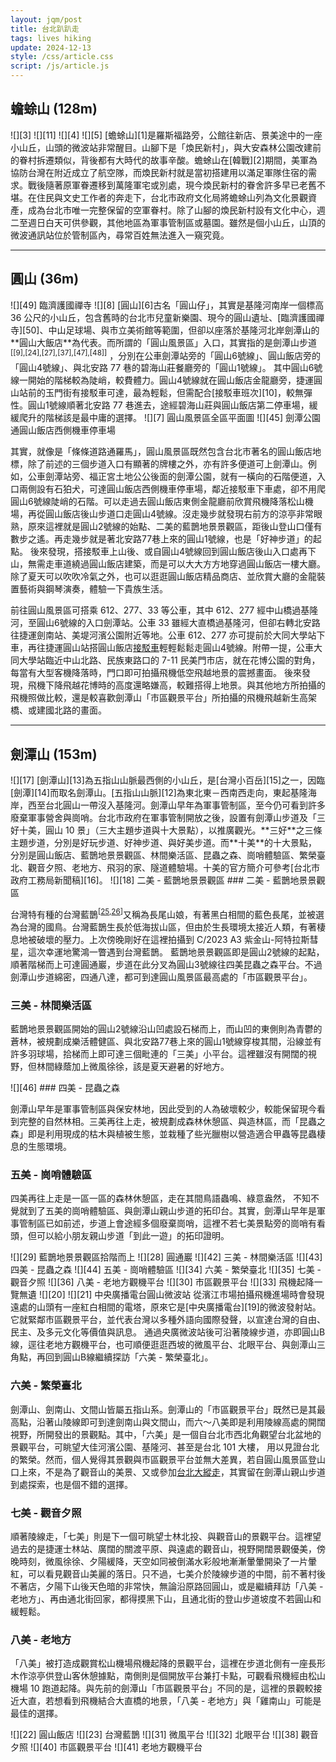 ```yaml
---
layout: jqm/post
title: 台北趴趴走
tags: lives hiking
update: 2024-12-13
style: /css/article.css
script: /js/article.js
---
```

## 蟾蜍山 (128m)

<span class="gallery float-left">
    ![][3]
    ![][11]
</span>
<span class="gallery float-right">
    ![][4]
    ![][5]
</span>
[蟾蜍山][1]是羅斯福路旁，公館往新店、景美途中的一座小山丘，山頭的微波站非常醒目。山腳下是「煥民新村」，與大安森林公園改建前的眷村拆遷類似，背後都有大時代的故事辛酸。蟾蜍山在[韓戰][2]期間，美軍為協防台灣在附近成立了航空隊，而煥民新村就是當初搭建用以滿足軍隊住宿的需求。戰後隨著原軍眷遷移到萬隆軍宅或別處，現今煥民新村的眷舍許多早已老舊不堪。在住民與文史工作者的奔走下，台北市政府文化局將蟾蜍山列為文化景觀資產，成為台北市唯一完整保留的空軍眷村。除了山腳的煥民新村設有文化中心，週二至週日白天可供參觀，其他地區為軍事管制區或墓園。雖然是個小山丘，山頂的微波通訊站位於管制區內，尋常百姓無法進入一窺究竟。

---

## 圓山 (36m)

<span class="gallery float-left">
    ![][49]
    臨濟護國禪寺
</span>
<span class="gallery float-right">
    ![][8]
</span>
[圓山][6]古名「圓山仔」，其實是基隆河南岸一個標高 36 公尺的小山丘，包含舊時的台北市兒童新樂園、現今的圓山遺址、[臨濟護國禪寺][50]、中山足球場、與市立美術館等範圍，但卻以座落於基隆河北岸劍潭山的**圓山大飯店**為代表。而所謂的「圓山風景區」入口，其實指的是劍潭山步道
<sup>[[9],[24],[27],[37],[47],[48]]</sup>
，分別在公車劍潭站旁的「圓山6號線」、圓山飯店旁的「圓山4號線」、與北安路 77 巷的碧海山莊餐廳旁的「圓山1號線」。
其中圓山6號線一開始的階梯較為陡峭，較費體力。圓山4號線就在圓山飯店金龍廳旁，捷運圓山站前的玉門街有接駁車可達，最為輕鬆，但需配合[接駁車班次][10]，較無彈性。圓山1號線順著北安路 77 巷進去，途經碧海山莊與圓山飯店第二停車場，緩緩爬升的階梯該是最中庸的選擇。

<span class="gallery" style="clear:left">
    ![][7]
    圓山風景區全區平面圖
    ![][45]
    劍潭公園通圓山飯店西側機車停車場
</span>

其實，就像是「條條道路通羅馬」，圓山風景區既然包含台北市著名的圓山飯店地標，除了前述的三個步道入口有顯著的牌樓之外，亦有許多便道可上劍潭山。例如，公車劍潭站旁、福正宮土地公公後面的劍潭公園，就有一橫向的石階便道，入口兩側設有石狛犬，可達圓山飯店西側機車停車場，鄰近接駁車下車處，卻不用爬圓山6號線陡峭的石階。可以走過去圓山飯店東側金龍廳前欣賞飛機降落松山機場，再從圓山飯店後山步道口走圓山4號線。沒走幾步就發現右前方的涼亭非常眼熟，原來這裡就是圓山2號線的始點、二美的藍鵲地景景觀區，距後山登山口僅有數步之遙。再走幾步就是著北安路77巷上來的圓山1號線，也是「好神步道」的起點。
後來發現，搭接駁車上山後、或自圓山4號線回到圓山飯店後山入口處再下山，無需走車道繞過圓山飯店建築，而是可以大大方方地穿過圓山飯店一樓大廳。除了夏天可以吹吹冷氣之外，也可以逛逛圓山飯店精品商店、並欣賞大廳的金龍裝置藝術與鋼琴演奏，體驗一下貴族生活。

前往圓山風景區可搭乘 612、277、33 等公車，其中 612、277 經中山橋過基隆河，至圓山6號線的入口劍潭站。公車 33 雖經大直橋過基隆河，但卻右轉北安路往捷運劍南站、美堤河濱公園附近等地。公車 612、277 亦可提前於大同大學站下車，再往捷運圓山站搭圓山飯店[接駁車][10]輕輕鬆鬆走圓山4號線。附帶一提，公車大同大學站臨近中山北路、民族東路口的 7-11 民美門市店，就在花博公園的對角，每當有大型客機降落時，門口即可拍攝飛機低空飛越地景的震撼畫面。
後來發現，飛機下降飛越花博時的高度還略嫌高，較難搭得上地景。與其他地方所拍攝的飛機照做比較，還是較喜歡劍潭山「市區觀景平台」所拍攝的飛機飛越新生高架橋、或建國北路的畫面。

---

## 劍潭山 (153m)

<span class="gallery float-left">
    ![][17]
</span>
[劍潭山][13]為五指山山脈最西側的小山丘，是[台灣小百岳][15]之一，因臨[劍潭][14]而取名劍潭山。[五指山山脈][12]為東北東－西南西走向，東起基隆海岸，西至台北圓山一帶沒入基隆河。劍潭山早年為軍事管制區，至今仍可看到許多廢棄軍事營舍與崗哨。台北市政府在軍事管制開放之後，設置有劍潭山步道及「三好十美，圓山 10 景」（三大主題步道與十大景點），以推廣觀光。**三好**之三條主題步道，分別是好玩步道、好神步道、與好美步道。而**十美**的十大景點，分別是圓山飯店、藍鵲地景景觀區、林間樂活區、昆蟲之森、崗哨體驗區、繁榮臺北、觀音夕照、老地方、飛羽的家、隧道體驗場。十美的官方簡介可參考[台北市政府工務局新聞稿][16]。

<span class="gallery float-left" style="clear:left">
    ![][18]
    二美 - 藍鵲地景景觀區
</span>
### 二美 - 藍鵲地景景觀區

台灣特有種的台灣藍鵲<sup>[[25],[26]]</sup>又稱為長尾山娘，有著黑白相間的藍色長尾，並被選為台灣的國鳥。台灣藍鵲生長於低海拔山區，但由於生長環境太接近人類，有著棲息地被破壞的壓力。上次傍晚剛好在這裡拍攝到 C/2023 A3 紫金山-阿特拉斯彗星，這次幸運地驚鴻一瞥遇到台灣藍鵲。
藍鵲地景景觀區即是圓山2號線的起點，順著階梯而上可達圓通巖，步道在此分叉為圓山3號線往四美昆蟲之森平台。不過劍潭山步道綿密，四通八達，都可到達圓山風景區最高處的「市區觀景平台」。

### 三美 - 林間樂活區

藍鵲地景景觀區開始的圓山2號線沿山凹處設石梯而上，而山凹的東側則為青鬱的蒼林，被規劃成樂活體健區、與北安路77巷上來的圓山1號線穿梭其間，沿線並有許多羽球場，拾梯而上即可達三個毗連的「三美」小平台。這裡雖沒有開闊的視野，但林間綠蔭加上微風徐徐，該是夏天避暑的好地方。

<span class="gallery float-right">
    ![][46]
</span>
### 四美 - 昆蟲之森

劍潭山早年是軍事管制區與保安林地，因此受到的人為破壞較少，較能保留現今看到完整的自然林相。三美再往上走，被規劃成森林休憩區、與造林區，而「昆蟲之森」即是利用現成的枯木與植被生態，並栽種了些光臘樹以營造適合甲蟲等昆蟲棲息的生態環境。

### 五美 - 崗哨體驗區

四美再往上走是一區一區的森林休憩區，走在其間鳥語蟲鳴、綠意盎然，
不知不覺就到了五美的崗哨體驗區、與劍潭山親山步道的拓印台。其實，劍潭山早年是軍事管制區已如前述，步道上會途經多個廢棄崗哨，這裡不若七美景點旁的崗哨有看頭，但可以給小朋友親山步道「到此一遊」的拓印證明。

<span class="gallery" style="clear: both">
    ![][29]
    藍鵲地景景觀區拾階而上
    ![][28]
    圓通巖
    ![][42]
    三美 - 林間樂活區
    ![][43]
    四美 - 昆蟲之森
    ![][44]
    五美 - 崗哨體驗區
    ![][34]
    六美 - 繁榮臺北
    ![][35]
    七美 - 觀音夕照
    ![][36]
    八美 - 老地方觀機平台
    ![][30]
    市區觀景平台
    ![][33]
    飛機起降一覽無遺
</span>

<span class="gallery float-right" style="clear:right">
    ![][20]
    ![][21]
    中央廣播電台圓山微波站
</span>
從濱江市場拍攝飛機進場時會發現遠處的山頭有一座紅白相間的電塔，原來它是[中央廣播電台][19]的微波發射站。它就緊鄰市區觀景平台，並代表台灣以多種外語向國際發聲，以宣達台灣的自由、民主、及多元文化等價值與訊息。
通過央廣微波站後可沿著陵線步道，亦即圓山B線，逕往老地方觀機平台，也可順便逛逛西坡的微風平台、北眼平台、與劍潭山三角點，再回到圓山B線繼續探訪「六美 - 繁榮臺北」。

### 六美 - 繁榮臺北

劍潭山、劍南山、文間山皆屬五指山系。劍潭山的「市區觀景平台」既然已是其最高點，沿著山陵線即可到達劍南山與文間山，而六～八美即是利用陵線高處的開闊視野，所開發出的景觀點。其中，「六美」是一個自台北市西北角觀望台北盆地的景觀平台，可眺望大佳河濱公園、基隆河、甚至是台北 101 大樓， 用以見證台北的繁榮。然而，個人覺得其景觀與市區觀景平台並無大差異，若自圓山風景區登山口上來，不是為了觀音山的美景、又或參加[台北大縱走][39]，其實留在劍潭山親山步道到處探索，也是個不錯的選擇。

### 七美 - 觀音夕照

順著陵線走，「七美」則是下一個可眺望士林北投、與觀音山的景觀平台。這裡望過去的是捷運士林站、廣闊的關渡平原、與遠處的觀音山，視野開闊景觀優美，傍晚時刻，微風徐徐、夕陽緩降，天空如同被倒滿水彩般地漸漸暈暈開染了一片暈紅，可以看見觀音山美麗的落日。只不過，七美介於陵線步道的中間，前不著村後不著店，夕陽下山後天色暗的非常快，無論沿原路回圓山，或是繼續拜訪「八美 - 老地方」、再由通北街回家，都得摸黑下山，且通北街的登山步道坡度不若圓山和緩輕鬆。

### 八美 - 老地方

「八美」被打造成觀賞松山機場飛機起降的景觀平台，這裡在步道北側有一座長形木作涼亭供登山客休憩據點，南側則是個開放平台兼打卡點，可觀看飛機經由松山機場 10 跑道起降。與先前的劍潭山「市區觀景平台」不同的是，這裡的景觀較接近大直，若想看到飛機結合大直橋的地景，「八美 - 老地方」與「雞南山」可能是最佳的選擇。

<span class="gallery" style="clear: both">
    ![][22]
    圓山飯店
    ![][23]
    台灣藍鵲
    ![][31]
    微風平台
    ![][32]
    北眼平台
    ![][38]
    觀音夕照
    ![][40]
    市區觀景平台
    ![][41]
    老地方觀機平台
</span>

[1]: https://zh.wikipedia.org/zh-tw/蟾蜍山 "維基百科 - 蟾蜍山"
[2]: https://zh.wikipedia.org/zh-tw/朝鲜战争 "維基百科 - 韓戰"
[3]: https://lh3.googleusercontent.com/pw/AP1GczN-7dmSgVhzIiaWxzs3j-yX8J4GwZihJ4-jBvzDLsbEsPHwvhugoWNL9y2d6cNR5MXdRmUrG9gmQh9Ah4Q5AjN5OdcTyICSbnoHzp-XyWXVkhwbf37hHNuqniZmrcb9Q5T9NCwNyCrjbOxU94Ny1YZA=w1389-h893-s-no-gm "蟾蜍山微波站"
[4]: https://media.githubusercontent.com/media/ttzeng/ttzeng.github.io/master/doc/assets/{{page.date|date:"%Y%m%d"}}/煥民新村介紹.jpg
[5]: https://media.githubusercontent.com/media/ttzeng/ttzeng.github.io/master/doc/assets/{{page.date|date:"%Y%m%d"}}/煥民新村開放參觀時間.jpg
[11]: https://lh3.googleusercontent.com/pw/AP1GczN3-UFhfKsmuEspMNlhq_Ag5kLIWre120yA1zBjxcE4m1Y6WrJ2xTLWxWUi8rm7YTMBX-JxHXFHDloo1C2LnkIuYEO97Y6MghCa0zQQDyA_ks_sYVz54mKQNLanWoAufzoJOu5BoawP_aP_DFILu9Kc=w1389-h893-s-no-gm "煥民新村"

[6]: https://zh.wikipedia.org/zh-tw/%E5%9C%93%E5%B1%B1 "維基百科 - 圓山"
[7]: https://media.githubusercontent.com/media/ttzeng/ttzeng.github.io/master/doc/assets/{{page.date|date:"%Y%m%d"}}/圓山風景區全區平面圖.jpg
[8]: https://media.githubusercontent.com/media/ttzeng/ttzeng.github.io/master/doc/assets/{{page.date|date:"%Y%m%d"}}/圓山風景區路線圖.jpg
[9]: https://www.walkerland.com.tw/article/view/279034 "小百岳劍潭山親山步道"
[10]: https://www.taog.org.tw/upload/year_list/12_接駁車時刻表及乘車位置.pdf "圓山飯店接駁車時刻表"

[12]: https://zh.wikipedia.org/wiki/五指山山脈 "維基百科 - 五指山山脈"
[13]: https://zh.wikipedia.org/wiki/劍潭山 "維基百科 - 劍潭山"
[14]: https://zh.wikipedia.org/wiki/劍潭 "維基百科 - 劍潭"
[15]: https://zh.wikipedia.org/wiki/台灣小百岳列表 "維基百科 - 台灣小百岳"
[16]: https://www.geo.gov.taipei/News_Content.aspx?n=23285747C0511EC4&sms=72544237BBE4C5F6&s=50A039F56797A343 "「三好十美，圓山10景」享受繁華寧靜之美，探索臺北發展史"
[17]: https://media.githubusercontent.com/media/ttzeng/ttzeng.github.io/master/doc/assets/{{page.date|date:"%Y%m%d"}}/劍潭山三角點.jpg
[18]: https://media.githubusercontent.com/media/ttzeng/ttzeng.github.io/master/doc/assets/{{page.date|date:"%Y%m%d"}}/圓山十美-藍鵲地景景觀區.jpg
[19]: https://zh.wikipedia.org/zh-tw/中央廣播電臺 "維基百科 - 中央廣播電臺"
[20]: https://media.githubusercontent.com/media/ttzeng/ttzeng.github.io/master/doc/assets/{{page.date|date:"%Y%m%d"}}/中央廣播電台介紹板.jpg
[21]: https://lh3.googleusercontent.com/pw/AP1GczNa1lqyfnxGcYmW3UntmKfGG7nn7_PV1lD-BR6FL06FVAu6RiC2j_Iv63_nRvQdanf-cxn5WRUdUOKs7DG6ilTMuVrQVFufAX1j9XjW--mjGaC2ita1wDvunf-A3KazjzD3Y_b7yiY-tfdxw6c_KWrN=w630-h893-s-no-gm "中央廣播電台圓山微波站"
[22]: https://lh3.googleusercontent.com/pw/AP1GczNzvJ-8ah2DBn7mYFFrYIR7zy5gnPQV6V6zjii2Qj5qCiT2HH3Zded0m2s-YDrQ14ft-lfb-DS57Xz_JVDBfh2QiHLPLrLomvc0TdMb-PV6YxWAuM2_JnI9O0dzNqI9w9T6Rl4DJDQaXoVrvNxq9DwX=w1581-h890-s-no-gm "圓山飯店"
[23]: https://lh3.googleusercontent.com/pw/AP1GczN7D-JheXEWv44vuAldX1mmp6pUzrKQz7dIX-JdVdydoawThmg7cqRG_YEY38r2dlhVmQZZFMv2-YpnCj53QVCFAFzFQ00K6Bnb6XloS6Yo84AWbZXLxf-aII_oYubTwmUZeEiM2qddCdzS0uo_BMOz=w1586-h893-s-no-gm "藍鵲"
[24]: https://hiking.biji.co/index.php?q=news&act=info&id=23428 "圓山十美-太原五百完人塚-圓山水神社健行筆記"
[25]: https://zh.wikipedia.org/zh-tw/台灣藍鵲 "維基百科 - 台灣藍鵲"
[26]: https://teia.tw/archives/natural_valley_star/ab2015-09-04 "認識台灣藍鵲"
[27]: https://www.travel.taipei/zh-tw/news/details/28058 "登高望遠好去處 一起向劍潭山步道出發吧！"
[28]: https://media.githubusercontent.com/media/ttzeng/ttzeng.github.io/master/doc/assets/{{page.date|date:"%Y%m%d"}}/圓山-圓通巖.jpg
[29]: https://media.githubusercontent.com/media/ttzeng/ttzeng.github.io/master/doc/assets/{{page.date|date:"%Y%m%d"}}/劍潭山-藍鵲地景景觀區拾階而上.jpg
[30]: https://media.githubusercontent.com/media/ttzeng/ttzeng.github.io/master/doc/assets/{{page.date|date:"%Y%m%d"}}/劍潭山-市區觀景平台.jpg
[31]: https://lh3.googleusercontent.com/pw/AP1GczMZ0hDhq3qiotjBkr3m7rKhWsB6BlQR2g3oHaJrwdNZMSBVWtbLDizEHLGV1ANzkLy9yRO81-K5aHejchWZAg_QbJa4GnGzK3PvJAjAQrl70eS1731YGQ2CcfOhojGv3JNPoyWo4T1ljY1IackC6SVK=w1586-h893-s-no-gm "微風平台"
[32]: https://lh3.googleusercontent.com/pw/AP1GczPBHU0QcGk0F1ESMUBx7VzjIOZ2jkBiLNRWcX8qeOdDuyWrUwx17LTRGUvuXAGSvzIpwKNKA-q_Xd4Cw53bqgJYwLH7uwhS9NfrX1K0d-KKAFE16HqbbDpm-BCfvV35BSEP0mgFa_bW4bRetq5UpYGt=w1576-h893-s-no-gm "北眼平台"
[33]: https://lh3.googleusercontent.com/pw/AP1GczNVAzZkCyFP1_oQAk4wI-Nd_pDA6AwUODfIui-kQd9E1PMZ2gWAa90cadj9z6twHoHGv7zofD-W_DGyYGTx_uI_KBbnPlj9lYqACzEzpFXQ3_ybOq3AsNSOKeOtM9oKpd1o1fb6zQ41N7tpCfqOPMct=w1586-h893-s-no-gm "立榮航空AT72進場"
[34]: https://media.githubusercontent.com/media/ttzeng/ttzeng.github.io/master/doc/assets/{{page.date|date:"%Y%m%d"}}/六美-繁榮台北實景.jpg
[35]: https://media.githubusercontent.com/media/ttzeng/ttzeng.github.io/master/doc/assets/{{page.date|date:"%Y%m%d"}}/七美-觀音夕照旁實景.jpg
[36]: https://media.githubusercontent.com/media/ttzeng/ttzeng.github.io/master/doc/assets/{{page.date|date:"%Y%m%d"}}/八美-老地方眺望松山機場.jpg
[37]: https://hiking.biji.co/index.php?q=review&act=info&review_id=21504 "探索圓山十美＠劍潭山親山步道"
[38]: https://lh3.googleusercontent.com/pw/AP1GczMc4tBxmQ7olKVKpO986FKSqs_0vI2EBPSFG13O4RG9tU5azzR3NVmnQBwHauxQrcIJeUfMPo4JC523Xcp2YZuUd-xAK8lfZu840H4o5ew9e7Tm_xAgjWGCuYVE3yIJQLXIM3ixF3z5Bb6oKseIDWcg=w1591-h895-s-no-gm "七美 - 觀音夕照"
[39]: https://taipeigrandtrail.gov.taipei/ "台北大縱走"
[40]: https://lh3.googleusercontent.com/pw/AP1GczOp_KWwbwEdRlkK8ZTmaoiKu0bzAvjXjgxgPiv2xSJgz-N-1SI6tbXWPPwM_BwI34svLIcI-iftiSQ9D2jpZbzf1wSFxt9Lr5gMt3VhzrEi5rKM3cFbe-hRb5pc4aMKHg1XjKJtb9tCyuzLrm-ex3OM=w1591-h895-s-no-gm "市區觀景平台巧遇黑鷹直升機"
[41]: https://lh3.googleusercontent.com/pw/AP1GczPgdx7h4VNh2KTCFb9qKic8K7BbjL5Lu5-k7Mg-pXpOm1ZOrCCc3U6OGxleOEaztJxyXdNmHrvV2gjLNKKXRH6B9o-kth483xt6ARxOpHwcOkttrMOMjJBv0Oakx-2e3oPEvRFsr5iB3mHj8BuaYw7z=w1445-h818-s-no-gm "老地方觀機平台-華航起飛與大直橋"
[42]: https://media.githubusercontent.com/media/ttzeng/ttzeng.github.io/master/doc/assets/{{page.date|date:"%Y%m%d"}}/三美-林間樂活區實景.jpg
[43]: https://media.githubusercontent.com/media/ttzeng/ttzeng.github.io/master/doc/assets/{{page.date|date:"%Y%m%d"}}/四美-昆蟲之森實景.jpg
[44]: https://media.githubusercontent.com/media/ttzeng/ttzeng.github.io/master/doc/assets/{{page.date|date:"%Y%m%d"}}/五美-崗哨體驗區實景.jpg
[45]: https://media.githubusercontent.com/media/ttzeng/ttzeng.github.io/master/doc/assets/{{page.date|date:"%Y%m%d"}}/親山步道直達圓山飯店西側機車停車場.jpg
[46]: https://media.githubusercontent.com/media/ttzeng/ttzeng.github.io/master/doc/assets/{{page.date|date:"%Y%m%d"}}/甲蟲生態區介紹板.jpg
[47]: https://annieko.tw/jiantan-mountain/ "安妮的天空 - 劍潭山步道"
[48]: https://17jump.tw/jiantanshan/ "17jump旅遊攝 - 劍潭山親山步道｜30分登小百岳、老地方看飛機起降"
[49]: https://media.githubusercontent.com/media/ttzeng/ttzeng.github.io/master/doc/assets/{{page.date|date:"%Y%m%d"}}/圓山-臨濟護國寺.jpg
[50]: https://zh.wikipedia.org/wiki/臨濟護國禪寺 "維基百科 - 臨濟護國禪寺"
